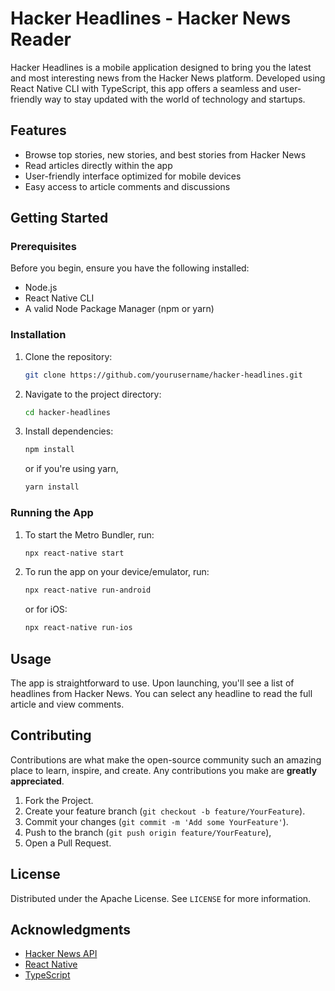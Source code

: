 # Hacker Headlines - Hacker News Reader

Hacker Headlines is a mobile application designed to bring you the latest and most interesting news from the Hacker News platform. Developed using React Native CLI with TypeScript, this app offers a seamless and user-friendly way to stay updated with the world of technology and startups.

## Features

- Browse top stories, new stories, and best stories from Hacker News
- Read articles directly within the app
- User-friendly interface optimized for mobile devices
- Easy access to article comments and discussions

## Getting Started

### Prerequisites

Before you begin, ensure you have the following installed:

- Node.js
- React Native CLI
- A valid Node Package Manager (npm or yarn)

### Installation

1. Clone the repository:

   ```bash
   git clone https://github.com/yourusername/hacker-headlines.git
   ```

2. Navigate to the project directory:

   ```bash
   cd hacker-headlines
   ```

3. Install dependencies:

   ```bash
   npm install
   ```

   or if you're using yarn,

   ```bash
   yarn install
   ```

### Running the App

1. To start the Metro Bundler, run:

   ```bash
   npx react-native start
   ```

2. To run the app on your device/emulator, run:

   ```bash
   npx react-native run-android
   ```

   or for iOS:

   ```bash
   npx react-native run-ios
   ```

## Usage

The app is straightforward to use. Upon launching, you'll see a list of headlines from Hacker News. You can select any headline to read the full article and view comments.

## Contributing

Contributions are what make the open-source community such an amazing place to learn, inspire, and create. Any contributions you make are **greatly appreciated**.

1. Fork the Project.
2. Create your feature branch (`git checkout -b feature/YourFeature`).
3. Commit your changes (`git commit -m 'Add some YourFeature'`).
4. Push to the branch (`git push origin feature/YourFeature`),
5. Open a Pull Request.

## License

Distributed under the Apache License. See `LICENSE` for more information.

## Acknowledgments

- [Hacker News API](https://github.com/HackerNews/API)
- [React Native](https://reactnative.dev/)
- [TypeScript](https://www.typescriptlang.org/)
